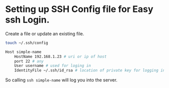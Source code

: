 # Setting up SSH Config file for Easy ssh Login.
Create a file or update an existing file.
```sh
touch ~/.ssh/config
```

```sh
Host simple-name
    HostName 192.168.1.23 # uri or ip of host 
    port 22 # any
    User username # used for loging in
    IdentityFile ~/.ssh/id_rsa # location of private key for logging in.
```

So calling `ssh simple-name` will log you into the server.